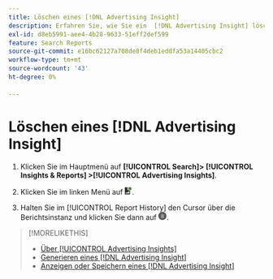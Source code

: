 ```yaml
---
title: Löschen eines [!DNL Advertising Insight]
description: Erfahren Sie, wie Sie ein  [!DNL Advertising Insight] löschen.
exl-id: d8eb5991-aee4-4b28-9633-51eff2def599
feature: Search Reports
source-git-commit: e16bc62127a708de8f4deb1eddfa53a14405cbc2
workflow-type: tm+mt
source-wordcount: '43'
ht-degree: 0%

---
```


# Löschen eines [!DNL Advertising Insight]

1. Klicken Sie im Hauptmenü auf **[!UICONTROL Search]> [!UICONTROL Insights & Reports] >[!UICONTROL Advertising Insights]**.

2. Klicken Sie im linken Menü auf ![Berichte](/help/search-social-commerce/assets/insight-reports.png "Berichte").

3. Halten Sie im [!UICONTROL Report History] den Cursor über die Berichtsinstanz und klicken Sie dann auf ![Löschen](/help/search-social-commerce/assets/insight-delete.png "Löschen").

>[!MORELIKETHIS]
>
>* [Über [!UICONTROL Advertising Insights]](insight-about.md)
>* [Generieren eines [!DNL Advertising Insight]](insight-generate.md)
>* [Anzeigen oder Speichern eines  [!DNL Advertising Insight]](insight-view-save.md)
